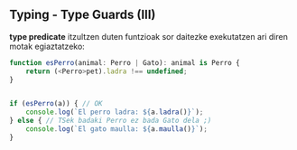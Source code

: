 ## Typing - Type Guards (III)

**type predicate** itzultzen duten funtzioak sor daitezke exekutatzen ari diren motak egiaztatzeko:

```typescript
function esPerro(animal: Perro | Gato): animal is Perro {
    return (<Perro>pet).ladra !== undefined;
}


if (esPerro(a)) { // OK
    console.log(`El perro ladra: ${a.ladra()}`);
} else { // TSek badaki Perro ez bada Gato dela ;)
    console.log(`El gato maulla: ${a.maulla()}`);
}
```